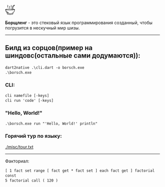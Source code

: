
![lol](./misc/.soup.png)

**Борщленг** - это стековый язык программирования созданный,
чтобы погрузится в нескучный мир шизы. 

---

## Билд из сорцов(пример на шиндовс(остальные сами додумаются)):
```
dart2native .\cli.dart -o borsch.exe
.\borsch.exe
```

### CLI:
```
cli namefile [-keys]
cli run 'code' [-keys]
```

### "Hello, World!"
```
.\borsch.exe run "'Hello, World!' println"
```

### Горячий тур по языку:
[./misc/tour.txt](./misc/tour.txt)

--------------------------------------------------------------

Факториал:
```forth
[ 1 fact set range [ fact get * fact set ] each fact get ] factorial const
5 factorial call ( 120 )
```

